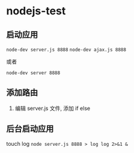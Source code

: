 # nodejs-test

## 启动应用

`node-dev server.js 8888`
`node-dev ajax.js 8888`

或者

`node-dev server 8888`

## 添加路由

1. 编辑 server.js 文件, 添加 if else

## 后台启动应用

touch log
`node server.js 8888 > log log 2>&1 &`
